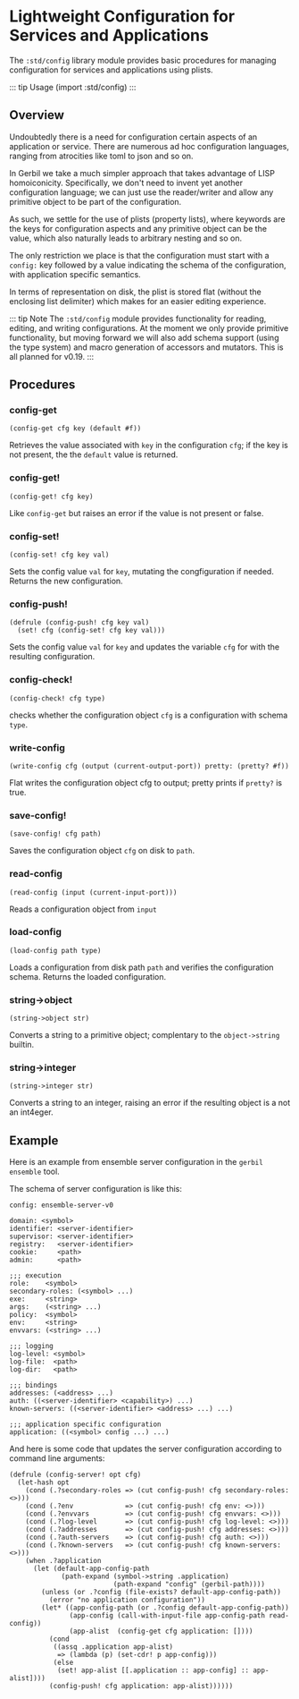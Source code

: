 # Lightweight Configuration for Services and Applications

The `:std/config` library module provides basic procedures for
managing configuration for services and applications using plists.

::: tip Usage
(import :std/config)
:::

## Overview

Undoubtedly there is a need for configuration certain aspects of an
application or service. There are numerous ad hoc configuration
languages, ranging from atrocities like toml to json and so on.

In Gerbil we take a much simpler approach that takes advantage of LISP
homoiconicity.  Specifically, we don't need to invent yet another
configuration language; we can just use the reader/writer and allow any
primitive object to be part of the configuration.

As such, we settle for the use of plists (property lists), where
keywords are the keys for configuration aspects and any primitive
object can be the value, which also naturally leads to arbitrary
nesting and so on.

The only restriction we place is that the configuration must start
with a `config:` key followed by a value indicating the schema of the
configuration, with application specific semantics.

In terms of representation on disk, the plist is stored flat (without
the enclosing list delimiter) which makes for an easier editing
experience.

::: tip Note
The `:std/config` module provides functionality for reading,
editing, and writing configurations. At the moment we only provide
primitive functionality, but moving forward we will also add schema
support (using the type system) and macro generation of accessors and
mutators. This is all planned for v0.19.
:::

## Procedures

### config-get

```
(config-get cfg key (default #f))
```

Retrieves the value associated with `key` in the configuration `cfg`;
if the key is not present, the the `default` value is returned.


### config-get!
```
(config-get! cfg key)
```

Like `config-get` but raises an error if the value is not present or false.

### config-set!
```
(config-set! cfg key val)
```

Sets the config value `val` for `key`, mutating the congfiguration if needed.
Returns the new configuration.

### config-push!
```
(defrule (config-push! cfg key val)
  (set! cfg (config-set! cfg key val)))
```

Sets the config value `val` for `key` and updates the variable `cfg`
for with the resulting configuration.

### config-check!
```
(config-check! cfg type)
```

checks whether the configuration object `cfg` is a configuration with schema `type`.

### write-config
```
(write-config cfg (output (current-output-port)) pretty: (pretty? #f))
```

Flat writes the configuration object cfg to output; pretty prints if `pretty?` is true.

### save-config!
```
(save-config! cfg path)
```

Saves the configuration object `cfg` on disk to `path`.

### read-config
```
(read-config (input (current-input-port)))
```

Reads a configuration object from `input`

### load-config
```
(load-config path type)
```

Loads a configuration from disk path `path` and verifies the configuration schema.
Returns the loaded configuration.

### string->object
```
(string->object str)
```

Converts a string to a primitive object; complentary to the `object->string` builtin.

### string->integer
```
(string->integer str)
```

Converts a string to an integer, raising an error if the resulting object is a not an int4eger.

## Example

Here is an example from ensemble server configuration in the `gerbil ensemble` tool.

The schema of server configuration is like this:
```
config: ensemble-server-v0

domain: <symbol>
identifier: <server-identifier>
supervisor: <server-identifier>
registry:   <server-identifier>
cookie:     <path>
admin:      <path>

;;; execution
role:    <symbol>
secondary-roles: (<symbol> ...)
exe:     <string>
args:    (<string> ...)
policy:  <symbol>
env:     <string>
envvars: (<string> ...)

;;; logging
log-level: <symbol>
log-file:  <path>
log-dir:   <path>

;;; bindings
addresses: (<address> ...)
auth: ((<server-identifier> <capability>) ...)
known-servers: ((<server-identifier> <address> ...) ...)

;;; application specific configuration
application: ((<symbol> config ...) ...)
```

And here is some code that updates the server configuration according to command line arguments:
```
(defrule (config-server! opt cfg)
  (let-hash opt
    (cond (.?secondary-roles => (cut config-push! cfg secondary-roles: <>)))
    (cond (.?env             => (cut config-push! cfg env: <>)))
    (cond (.?envvars         => (cut config-push! cfg envvars: <>)))
    (cond (.?log-level       => (cut config-push! cfg log-level: <>)))
    (cond (.?addresses       => (cut config-push! cfg addresses: <>)))
    (cond (.?auth-servers    => (cut config-push! cfg auth: <>)))
    (cond (.?known-servers   => (cut config-push! cfg known-servers: <>)))
    (when .?application
      (let (default-app-config-path
             (path-expand (symbol->string .application)
                          (path-expand "config" (gerbil-path))))
        (unless (or .?config (file-exists? default-app-config-path))
          (error "no application configuration"))
        (let* ((app-config-path (or .?config default-app-config-path))
               (app-config (call-with-input-file app-config-path read-config))
               (app-alist  (config-get cfg application: [])))
          (cond
           ((assq .application app-alist)
            => (lambda (p) (set-cdr! p app-config)))
           (else
            (set! app-alist [[.application :: app-config] :: app-alist])))
          (config-push! cfg application: app-alist))))))
```
